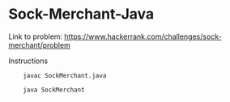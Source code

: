 # Sock-Merchant-Java

Link to problem: https://www.hackerrank.com/challenges/sock-merchant/problem

Instructions

```
    javac SockMerchant.java

    java SockMerchant

```